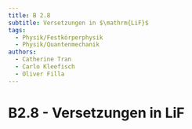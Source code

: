 ```yaml
---
title: B 2.8
subtitle: Versetzungen in $\mathrm{LiF}$
tags:
  - Physik/Festkörperphysik
  - Physik/Quantenmechanik
authors:
  - Catherine Tran
  - Carlo Kleefisch
  - Oliver Filla
---
```

# B2.8 - Versetzungen in $\mathrm{LiF}$
